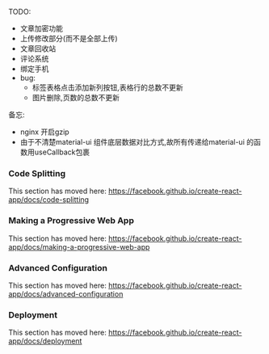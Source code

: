 TODO:
- 文章加密功能
- 上传修改部分(而不是全部上传)
- 文章回收站
- 评论系统
- 绑定手机
- bug:
   - 标签表格点击添加新列按钮,表格行的总数不更新
   - 图片删除,页数的总数不更新

备忘:
- nginx 开启gzip
- 由于不清楚material-ui 组件底层数据对比方式,故所有传递给material-ui 的函数用useCallback包裹   


### Code Splitting

This section has moved here: https://facebook.github.io/create-react-app/docs/code-splitting


### Making a Progressive Web App

This section has moved here: https://facebook.github.io/create-react-app/docs/making-a-progressive-web-app

### Advanced Configuration

This section has moved here: https://facebook.github.io/create-react-app/docs/advanced-configuration

### Deployment

This section has moved here: https://facebook.github.io/create-react-app/docs/deployment

